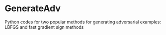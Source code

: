 # GenerateAdv
Python codes for two popular methods for generating adversarial examples: LBFGS and fast gradient sign methods

